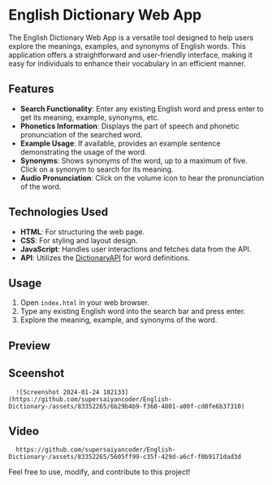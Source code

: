 # English Dictionary Web App

The English Dictionary Web App is a versatile tool designed to help users explore the meanings, examples, and synonyms of English words. This application offers a straightforward and user-friendly interface, making it easy for individuals to enhance their vocabulary in an efficient manner.

## Features

- **Search Functionality**: Enter any existing English word and press enter to get its meaning, example, synonyms, etc.
- **Phonetics Information**: Displays the part of speech and phonetic pronunciation of the searched word.
- **Example Usage**: If available, provides an example sentence demonstrating the usage of the word.
- **Synonyms**: Shows synonyms of the word, up to a maximum of five. Click on a synonym to search for its meaning.
- **Audio Pronunciation**: Click on the volume icon to hear the pronunciation of the word.

## Technologies Used

- **HTML**: For structuring the web page.
- **CSS**: For styling and layout design.
- **JavaScript**: Handles user interactions and fetches data from the API.
- **API**: Utilizes the [DictionaryAPI](https://dictionaryapi.dev/) for word definitions.

## Usage

1. Open `index.html` in your web browser.
2. Type any existing English word into the search bar and press enter.
3. Explore the meaning, example, and synonyms of the word.

## Preview

  ## Sceenshot

      ![Screenshot 2024-01-24 182133](https://github.com/supersaiyancoder/English-Dictionary-/assets/83352265/6b29b4b9-f360-4801-a00f-cd0fe6b37310)


  ## Video

      https://github.com/supersaiyancoder/English-Dictionary-/assets/83352265/5605ff99-c35f-429d-a6cf-f0b9171dad3d


  

Feel free to use, modify, and contribute to this project!

